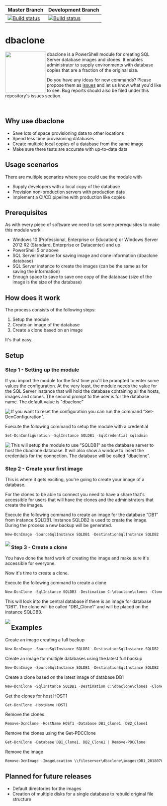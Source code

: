 | Master Branch | Development Branch |
| ------------- |-------------|
|[![Build status](https://ci.appveyor.com/api/projects/status/p0n8te660hx5yylq/branch/development?svg=true)](https://ci.appveyor.com/project/sanderstad/psdatabaseclone/branch/master) | [![Build status](https://ci.appveyor.com/api/projects/status/p0n8te660hx5yylq/branch/development?svg=true)](https://ci.appveyor.com/project/sanderstad/psdatabaseclone/branch/development) |


# dbaclone
<img src="https://psdatabaseclone.org/wp-content/uploads/2018/07/PSDatabaseClone_Logo_128.png" align="left" with="128px" height="131px"/> dbaclone is a PowerShell module for creating SQL Server database images and clones.
It enables administrator to supply environments with database copies that are a fraction of the original size.

Do you have any ideas for new commands? Please propose them as <a href="https://dbaclone.io/issues" target="_blank">issues</a> and let us know what you'd like to see. Bug reports should also be filed under this repository's issues section.

<br/>

## Why use dbaclone

* Save lots of space provisioning data to other locations
* Spend less time provisioning databases
* Create multiple local copies of a database from the same image
* Make sure there tests are accurate with up-to-date data

## Usage scenarios

There are multiple scenarios where you could use the module with
* Supply developers with a local copy of the database
* Provision non-production servers with production data
* Implement a CI/CD pipeline with production like copies

## Prerequisites

As with every piece of software we need to set some prerequisites to make this module work.

* Windows 10 (Professional, Enterprise or Education) or Windows Server 2012 R2 (Standard, Enterprise or Datacenter) and up
* PowerShell 5 or above
* SQL Server instance for saving image and clone information (dbaclone database)
* SQL Server instance to create the images (can be the same as for saving the information)
* Enough space to save to save one copy of the database (size of the image is the size of the database)

## How does it work

The process consists of the following steps:

1. Setup the module
2. Create an image of the database
3. Create a clone based on an image

It's that easy.

## Setup

### Step 1 - Setting up the module
If you import the module for the first time you'll be prompted to enter some values the configuration.
At the very least, the module needs the value for the SQL Server instance that will hold the database containing all the hosts, images and clones.
The second prompt to the user is for the database name. The default value is "dbaclone"

<img src="https://psdatabaseclone.org/wp-content/uploads/2018/07/PSDatabaseClone_Module_InitialSetup.png" align="left" style="max-width: 100%"/>

If you want to reset the configuration you can run the command "Set-DcnConfiguration".

Execute the following command to setup the module with a credential
```powershell
Set-DcnConfiguration -SqlInstance SQLDB1 -SqlCredential sqladmin
```

<img src="https://psdatabaseclone.org/wp-content/uploads/2018/07/PSDatabaseClone_Module_ManualSetup.png" align="left" style="max-width: 100%"/>

This will setup the module to use "SQLDB1" as the database server to host the dbaclone database.
It will also show a window to insert the credentials for the connection. The database will be called "dbaclone".

### Step 2 - Create your first image
This is where it gets exciting, you're going to create your image of a database.

For the clones to be able to connect you need to have a share that's accessible for users that will have the clones and the administrators that create the images.

Execute the following command to create an image for the database "DB1" from instance SQLDB1. Instance SQLDB2 is used to create the image.
During the process a new backup will be generated.

```powershell
New-DcnImage -SourceSqlInstance SQLDB1 -DestinationSqlInstance SQLDB2 -ImageNetworkPath \\fileserver\dbaclone\images -Database DB1 -CreateFullBackup
```

<img src="https://psdatabaseclone.org/wp-content/uploads/2018/07/PSDatabaseClone_CreateImage.png" align="left" style="max-width: 100%"/>

### Step 3 - Create a clone
You have done the hard work of creating the image and make sure it's accessible for everyone.

Now it's time to create a clone.

Execute the following command to create a clone

```powershell
New-DcnClone -SqlInstance SQLDB3 -Destination C:\dbaclone\clones -CloneName DB1_Clone1 -Database DB1 -LatestImage
```

This will look into the central database if there is an image for database "DB1". The clone will be called "DB1_Clone1" and will be placed on the instance SQLDB3.

<img src="https://psdatabaseclone.org/wp-content/uploads/2018/07/PSDatabaseClone_CreateClone.png" align="left" style="max-width: 100%"/>

## Examples

Create an image creating a full backup

```powershell
New-DcnImage -SourceSqlInstance SQLDB1 -DestinationSqlInstance SQLDB2 -ImageNetworkPath \\fileserver\dbaclone\images -Database DB1 -CreateFullBackup
```

Create an image for multiple databases using the latest full backup

```powershell
New-DcnImage -SourceSqlInstance SQLDB1 -DestinationSqlInstance SQLDB2 -ImageNetworkPath \\fileserver\dbaclone\images -Database DB1, DB2 -UseLastFullBackup
```

Create a clone based on the latest image of database DB1

```powershell
New-DcnClone -SqlInstance SQLDB1 -Destination C:\dbaclone\clones -CloneName DB1_Clone1 -Database DB1 -LatestImage
```

Get the clones for host HOST1

```powershell
Get-DcnClone -HostName HOST1
```

Remove the clones

```powershell
Remove-DcnClone -HostName HOST1 -Database DB1_Clone1, DB2_Clone1
```

Remove the clones using the Get-PDCClone

```powershell
Get-DcnClone -Database DB1_Clone1, DB2_Clone1 | Remove-PDCClone
```

Remove the image

```powershell
Remove-DcnImage -ImageLocation \\fileserver\dbaclone\images\DB1_20180703085917.vhdx
```

## Planned for future releases
* Default directories for the images
* Creation of multiple disks for a single database to rebuild original file structure